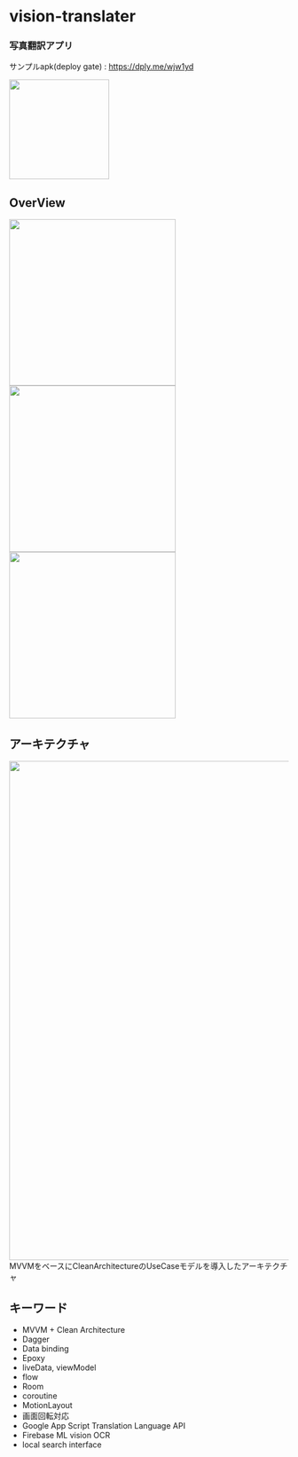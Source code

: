 # vision-translater
### 写真翻訳アプリ
サンプルapk(deploy gate) : https://dply.me/wjw1yd

<img width="180" src="https://deploygate.com/qr?data=https%3A%2F%2Fdeploygate.com%2Fdistributions%2Fe62d2b7822e82c0de4abdceb1d737d6f19b5ad8f&size=178" />

## OverView
<img width="300" src="https://user-images.githubusercontent.com/52367439/101560134-e966ad80-3a05-11eb-9798-533ffc166034.gif"/> <img width="300" src="https://user-images.githubusercontent.com/52367439/101560147-ee2b6180-3a05-11eb-88fd-0d48ae841931.gif"/>
<img width="300" src="https://user-images.githubusercontent.com/52367439/101560141-ebc90780-3a05-11eb-96b9-169eafbe3c32.gif"/>


## アーキテクチャ
<img width="900" src="https://user-images.githubusercontent.com/52367439/101512332-3888f000-39be-11eb-9396-e0442580f621.png"/>
MVVMをベースにCleanArchitectureのUseCaseモデルを導入したアーキテクチャ

## キーワード
- MVVM + Clean Architecture
- Dagger
- Data binding
- Epoxy
- liveData, viewModel
- flow
- Room
- coroutine
- MotionLayout
- 画面回転対応
- Google App Script Translation Language API
- Firebase ML vision OCR
- local search interface
